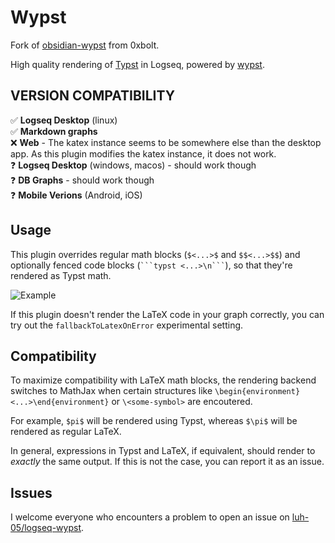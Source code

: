 # Wypst
Fork of [obsidian-wypst](https://github.com/0xbolt/obsidian-wypst) from 0xbolt.

High quality rendering of [Typst](https://github.com/typst/typst) in Logseq, powered by [wypst](https://github.com/0xpapercut/wypst).

## VERSION COMPATIBILITY
✅ **Logseq Desktop** (linux)  
✅ **Markdown graphs**  
❌ **Web** - The katex instance seems to be somewhere else than the desktop app. As this plugin modifies the katex instance, it does not work.  
❓ **Logseq Desktop** (windows, macos) - should work though  
❓ **DB Graphs** - should work though  
❓ **Mobile Verions** (Android, iOS)

## Usage
This plugin overrides regular math blocks (`$<...>$` and `$$<...>$$`) and optionally fenced code blocks (```` ```typst <...>\n``` ````), so that they're rendered as Typst math.

![Example](media/example.png)

If this plugin doesn't render the LaTeX code in your graph correctly, you can try out the `fallbackToLatexOnError` experimental setting.

## Compatibility
To maximize compatibility with LaTeX math blocks, the rendering backend switches to MathJax when certain structures like `\begin{environment}<...>\end{environment}` or `\<some-symbol>` are encoutered.

For example, `$pi$` will be rendered using Typst, whereas `$\pi$` will be rendered as regular LaTeX.

In general, expressions in Typst and LaTeX, if equivalent, should render to _exactly_ the same output. If this is not the case, you can report it as an issue.

## Issues
I welcome everyone who encounters a problem to open an issue on [luh-05/logseq-wypst](https://github.com/luh-05/logseq-wypst/issues/new).
